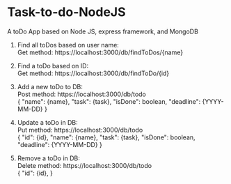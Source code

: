 # Task-to-do-NodeJS
A toDo App based on Node JS, express framework, and MongoDB<br />

1) Find all toDos based on user name:<br />
Get method: https://localhost:3000/db/findToDos/{name}<br />

2) Find a toDo based on ID:<br />
Get method: https://localhost:3000/db/findToDo/{id} <br/>

3) Add a new toDo to DB:<br />
Post method: https://localhost:3000/db/todo <br/>
{
	"name": {name},
	"task": {task},
	"isDone": boolean,
	"deadline": {YYYY-MM-DD}
}

4) Update a toDo in DB:<br />
Put method: https://localhost:3000/db/todo <br/>
{
  "id": {id},
	"name": {name},
	"task": {task},
	"isDone": boolean,
	"deadline": {YYYY-MM-DD}
}

5) Remove a toDo in DB:<br />
Delete method: https://localhost:3000/db/todo <br/>
{
  "id": {id},
}
